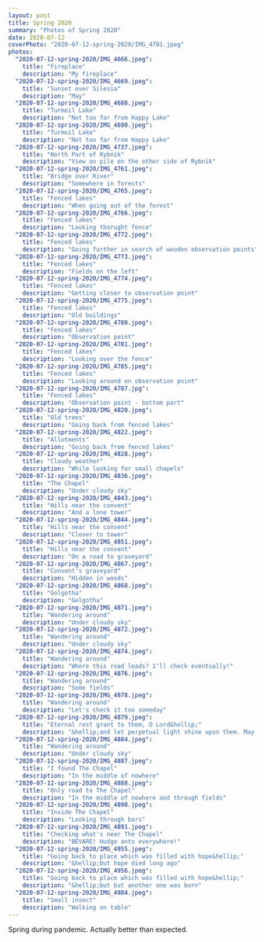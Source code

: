 ```yaml
---
layout: post
title: Spring 2020
summary: "Photos of Spring 2020"
date: 2020-07-12
coverPhoto: "2020-07-12-spring-2020/IMG_4781.jpeg"
photos:
  "2020-07-12-spring-2020/IMG_4666.jpeg":
    title: "Fireplace"
    description: "My fireplace"
  "2020-07-12-spring-2020/IMG_4669.jpeg":
    title: "Sunset over Silesia"
    description: "May"
  "2020-07-12-spring-2020/IMG_4688.jpeg":
    title: "Turmoil Lake"
    description: "Not too far from Happy Lake"
  "2020-07-12-spring-2020/IMG_4690.jpeg":
    title: "Turmoil Lake"
    description: "Not too far from Happy Lake"
  "2020-07-12-spring-2020/IMG_4737.jpeg":
    title: "North Part of Rybnik"
    description: "View on pile on the other side of Rybnik"
  "2020-07-12-spring-2020/IMG_4761.jpeg":
    title: "Bridge over River"
    description: "Somewhere in forests"
  "2020-07-12-spring-2020/IMG_4765.jpeg":
    title: "Fenced lakes"
    description: "When going out of the forest"
  "2020-07-12-spring-2020/IMG_4766.jpeg":
    title: "Fenced lakes"
    description: "Looking thorught fence"
  "2020-07-12-spring-2020/IMG_4772.jpeg":
    title: "Fenced lakes"
    description: "Going further in search of wooden observation points"
  "2020-07-12-spring-2020/IMG_4773.jpeg":
    title: "Fenced lakes"
    description: "Fields on the left"
  "2020-07-12-spring-2020/IMG_4774.jpeg":
    title: "Fenced lakes"
    description: "Getting closer to observation point"
  "2020-07-12-spring-2020/IMG_4775.jpeg":
    title: "Fenced lakes"
    description: "Old buildings"
  "2020-07-12-spring-2020/IMG_4780.jpeg":
    title: "Fenced lakes"
    description: "Observation point"
  "2020-07-12-spring-2020/IMG_4781.jpeg":
    title: "Fenced lakes"
    description: "Looking over the fence"
  "2020-07-12-spring-2020/IMG_4785.jpeg":
    title: "Fenced lakes"
    description: "Looking around on observation point"
  "2020-07-12-spring-2020/IMG_4787.jpg":
    title: "Fenced lakes"
    description: "Observation point - bottom part"
  "2020-07-12-spring-2020/IMG_4820.jpeg":
    title: "Old trees"
    description: "Going back from fenced lakes"
  "2020-07-12-spring-2020/IMG_4822.jpeg":
    title: "Allotments"
    description: "Going back from fenced lakes"
  "2020-07-12-spring-2020/IMG_4828.jpeg":
    title: "Cloudy weather"
    description: "While looking for small chapels"
  "2020-07-12-spring-2020/IMG_4836.jpeg":
    title: "The Chapel"
    description: "Under cloudy sky"
  "2020-07-12-spring-2020/IMG_4843.jpeg":
    title: "Hills near the convent"
    description: "And a lone tower"
  "2020-07-12-spring-2020/IMG_4844.jpeg":
    title: "Hills near the convent"
    description: "Closer to tower"
  "2020-07-12-spring-2020/IMG_4851.jpeg":
    title: "Hills near the convent"
    description: "On a road to graveyard"
  "2020-07-12-spring-2020/IMG_4867.jpeg":
    title: "Convent's graveyard"
    description: "Hidden in woods"
  "2020-07-12-spring-2020/IMG_4868.jpeg":
    title: "Golgotha"
    description: "Golgotha"
  "2020-07-12-spring-2020/IMG_4871.jpeg":
    title: "Wandering around"
    description: "Under cloudy sky"
  "2020-07-12-spring-2020/IMG_4872.jpeg":
    title: "Wandering around"
    description: "Under cloudy sky"
  "2020-07-12-spring-2020/IMG_4874.jpeg":
    title: "Wandering around"
    description: "Where this road leads? I'll check eventually!"
  "2020-07-12-spring-2020/IMG_4876.jpeg":
    title: "Wandering around"
    description: "Some fields"
  "2020-07-12-spring-2020/IMG_4878.jpeg":
    title: "Wandering around"
    description: "Let's check it too someday"
  "2020-07-12-spring-2020/IMG_4879.jpeg":
    title: "Eternal rest grant to them, O Lord&hellip;"
    description: "&hellip;and let perpetual light shine upon them. May they rest in peace. Amen."
  "2020-07-12-spring-2020/IMG_4884.jpeg":
    title: "Wandering around"
    description: "Under cloudy sky"
  "2020-07-12-spring-2020/IMG_4887.jpeg":
    title: "I found The Chapel"
    description: "In the middle of nowhere"
  "2020-07-12-spring-2020/IMG_4888.jpeg":
    title: "Only road to The Chapel"
    description: "In the middle of nowhere and through fields"
  "2020-07-12-spring-2020/IMG_4890.jpeg":
    title: "Inside The Chapel"
    description: "Looking through bars"
  "2020-07-12-spring-2020/IMG_4891.jpeg":
    title: "Checking what's near The Chapel"
    description: "BEVARE! Hudge ants everywhere!"
  "2020-07-12-spring-2020/IMG_4955.jpeg":
    title: "Going back to place which was filled with hope&hellip;"
    description: "&hellip;but hope died long ago"
  "2020-07-12-spring-2020/IMG_4956.jpeg":
    title: "Going back to place which was filled with hope&hellip;"
    description: "&hellip;but but another one was born"
  "2020-07-12-spring-2020/IMG_4984.jpeg":
    title: "Small insect"
    description: "Walking on table"
---
```


Spring during pandemic. Actually better than expected.
